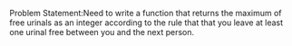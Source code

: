 Problem Statement:Need to write a function that returns the maximum of free urinals as an integer according to the rule that that you leave at least one urinal free between you and the next person. 